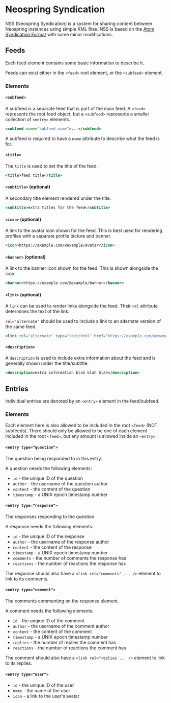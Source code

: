 # Neospring Syndication

NSS (Neospring Syndication) is a system for sharing content between Neospring instances using simple XML files. NSS is based on the [Atom Syndication Format](https://datatracker.ietf.org/doc/html/rfc4287) with some minor modifications.

## Feeds

Each feed element contains some basic information to describe it.

Feeds can exist either in the `<feed>` root element, or the `<subfeed>` element.

### Elements

#### `<subfeed>`

A subfeed is a separate feed that is part of the main feed. A `<feed>` represents the root feed object, but a `<subfeed>` represents a smaller collection of `<entry>` elements.

```xml
<subfeed name="subfeed_name">...</subfeed>
```

A subfeed is required to have a `name` attribute to describe what the feed is for.

#### `<title>`

The `title` is used to set the title of the feed.

```xml
<title>feed title</title>
```

#### `<subtitle>` (optional)

A secondary title element rendered under the title.

```xml
<subtitle>extra titles for the feed</subtitle>
```

#### `<icon>` (optional)

A link to the avatar icon shown for the feed. This is best used for rendering profiles with a separate profile picture and banner.

```xml
<icon>https://example.com/@example/avatar</icon>
```

#### `<banner>` (optional)

A link to the banner icon shown for the feed. This is shown alongside the icon.

```xml
<banner>https://example.com/@example/banner</banner>
```

#### `<link>` (optional)

A `link` can be used to render links alongside the feed. Their `rel` attribute determines the text of the link.

`rel="alternate"` should be used to include a link to an alternate version of the same feed.

```xml
<link rel="alternate" type="text/html" href="https://example.com/@example" />
```

#### `<description>`

A `description` is used to include extra information about the feed and is generally shown under the title/subtitle.

```xml
<description>extra information blah blah blah</description>
```

## Entries

Individual entries are denoted by an `<entry>` element in the feed/subfeed.

### Elements

Each element here is also allowed to be included in the root `<feed>` (NOT subfeeds). There should only be allowed to be one of each element included in the root `<feed>`, but any amount is allowed inside an `<entry>`.

#### `<entry type="question">`

The question being responded to in this entry.

A question needs the following elements:

* `id` - the unique ID of the question
* `author` - the username of the question author
* `content` - the content of the question
* `timestamp` - a UNIX epoch timestamp number


#### `<entry type="response">`

The responses responding to the question.

A response needs the following elements:

* `id` - the unique ID of the response
* `author` - the username of the response author
* `content` - the content of the response
* `timestamp` - a UNIX epoch timestamp number
* `comments` - the number of comments the response has
* `reactions` - the number of reactions the response has

The response should also have a `<link rel="comments" ... />` element to link to its comments.

#### `<entry type="comment">`

The comments commenting on the response element.

A comment needs the following elements:

* `id` - the unqiue ID of the comment
* `author` - the username of the comment author
* `content` - the content of the comment
* `timestamp` - a UNIX epoch timestamp number
* `replies` - the number of replies the comment has
* `reactions` - the number of reactions the comment has

The comment should also have a `<link rel="replies ... />` element to link to its replies.

#### `<entry type="user">`

* `id` - the unique ID of the user
* `name` - the name of the user
* `icon` - a link to the user's avatar
